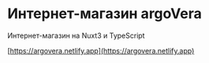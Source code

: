 # Интернет-магазин argoVera

Интернет-магазин на Nuxt3 и TypeScript


[https://argovera.netlify.app](https://argovera.netlify.app)

